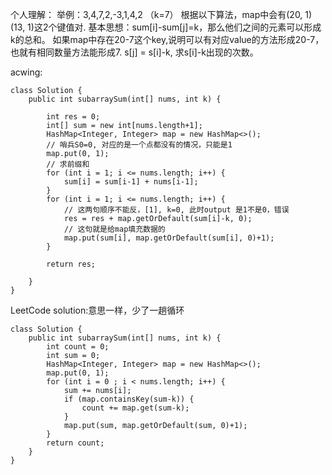 
个人理解：
举例：3,4,7,2,-3,1,4,2 （k=7）
根据以下算法，map中会有(20, 1)(13, 1)这2个键值对.  基本思想：sum[i]-sum[j]=k，那么他们之间的元素可以形成k的总和。
如果map中存在20-7这个key,说明可以有对应value的方法形成20-7，也就有相同数量方法能形成7. 
s[j] = s[i]-k, 求s[i]-k出现的次数。

acwing:
```
class Solution {
    public int subarraySum(int[] nums, int k) {
         
        int res = 0;
        int[] sum = new int[nums.length+1];
        HashMap<Integer, Integer> map = new HashMap<>();
        // 哨兵S0=0, 对应的是一个点都没有的情况，只能是1
        map.put(0, 1);
        // 求前缀和
        for (int i = 1; i <= nums.length; i++) {
            sum[i] = sum[i-1] + nums[i-1];
        }
        for (int i = 1; i <= nums.length; i++) {
            // 这两句顺序不能反，[1], k=0, 此时output 是1不是0，错误
            res = res + map.getOrDefault(sum[i]-k, 0);
            // 这句就是给map填充数据的
            map.put(sum[i], map.getOrDefault(sum[i], 0)+1);
        }
         
        return res;
        
    }
}
```

LeetCode solution:意思一样，少了一趟循环
```
class Solution {
    public int subarraySum(int[] nums, int k) {
        int count = 0;
        int sum = 0;
        HashMap<Integer, Integer> map = new HashMap<>();
        map.put(0, 1);
        for (int i = 0 ; i < nums.length; i++) {
            sum += nums[i];
            if (map.containsKey(sum-k)) {
                count += map.get(sum-k);
            }
            map.put(sum, map.getOrDefault(sum, 0)+1);
        }
        return count;
    }
}
```
